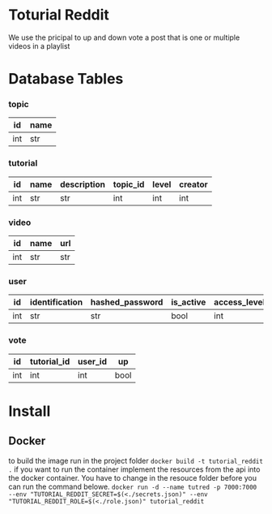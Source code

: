 # Toturial Reddit

We use the pricipal to up and down vote a post that is one or multiple videos in a playlist

# Database Tables

### topic
| id  | name |
|-----|------|
| int | str  |

### tutorial
| id  |name|description|topic_id|level|creator|
|-----|----|-----------|--------|-----|-------|
| int | str | str| int| int| int|

### video
| id  | name | url |
|-----|------|-----|
| int | str  | str |

### user
| id  | identification | hashed_password | is_active | access_level |
|-----|----------------|-----------------|-----------|--------------|
| int | str            | str             | bool      | int          |

### vote
| id  | tutorial_id | user_id | up   |
|-----|-------------|---------|------|
| int | int         | int     | bool |

# Install

## Docker 

to build the image run in the project folder
```docker build -t tutorial_reddit .```
if you want to run the container implement the resources from the api into the docker container. You have to change in the resouce folder before you can run the command belowe.
```docker run -d --name tutred -p 7000:7000 --env "TUTORIAL_REDDIT_SECRET=$(<./secrets.json)" --env "TUTORIAL_REDDIT_ROLE=$(<./role.json)" tutorial_reddit```